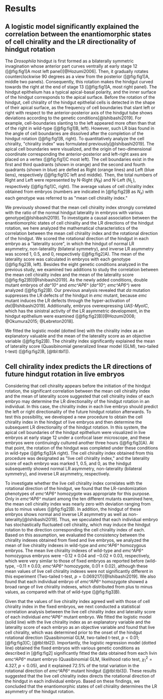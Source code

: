 # Results

## A logistic model significantly explained the correlation between the enantiomorphic states of cell chirality and the LR directionality of hindgut rotation

The *Drosophila* hindgut is first formed as a bilaterally symmetric invagination whose anterior part curves ventrally at early stage 12 ([@fig:fig1]A most left panel)[@Hozumi2006].
Then, it gradually rotates counterclockwise 90 degrees as a view from the posterior ([@fig:fig1]A, middle two panels).
Consequently, this rotation makes the hindgut curved towards the right at the end of stage 13 ([@fig:fig1]A, most right panel).
The hindgut epithelium has a typical apical-basal polarity, and the inner surface of the hindgut corresponds to the apical surface.
Before the rotation of the hindgut, cell chirality of the hindgut epithelial cells is detected in the shape of their apical surface, as the frequency of cell boundaries that slant left or right with respect to the anterior-posterior axis of the hindgut tube shows deviations according to the genetic conditions[@Ishibashi2019].
For example, cell-boundaries slanting to the left appeared more often than that of the right in wild-type ([@fig:fig1]B, left).
However, such LR bias found in the angle of cell boundaries are dissolved after the completion of the hindgut rotation ([@fig:fig1]B, right).
To quantitatively analyze the cell chirality, "chirality index" was formulated previously[@Ishibashi2019].
The apical cell boundaries were visualized, and the origin of two-dimensional coordinate corresponding the anterior-posterior and left-right axes are placed on a vertex ([@fig:fig1]C most left).
The cell boundaries exist in the first and third quadrants (shown in orange) and the second and fourth quadrants (shown in blue) are defied as Right (orange lines) and Left (blue liens), respectively ([@fig:fig1]C left and middle).
Then, the total numbers of Right and Left were represented by N-Right ($N_{R}$) and N-Left ($N_{L}$), respectively ([@fig:fig1]C, right).
The average values of cell chirality index obtained from embryos (numbers are indicated in [@fig:fig2]B as $N_{x}$) with each genotype was referred to as "mean cell chirality index."

We previously showed that the mean cell chirality index strongly correlated with the ratio of the normal hindgut laterality in embryos with various genotype[@Ishibashi2019].
To investigate a causal association between the enantiomorphic states of cell chirality and the LR directions of the hindgut rotation, we here analyzed the mathematical characteristics of the correlation between the mean cell chirality index and the rotational direction of the hindgut.
We scored the rotational direction of the hindgut in each embryo as a "laterality score", in which the hindgut of normal LR asymmetry, non-laterality (bilateral symmetry), and inverse LR asymmetry was scored 1, 0.5, and 0, respectively ([@fig:fig2]A).
The mean of the laterality score was calculated in embryos with each genotype ([@fig:fig2]B, left).
Besides the eight genetic conditions analyzed in the previous study, we examined two additions to study the correlation between the mean cell chirality index and the mean of the laterality score ([@fig:fig2]B)[@Ishibashi2019].
As the newly added conditions, double mutant embryos of *da^10^* and *emc^AP6^* (*da^10^; emc^AP6^*) were analyzed ([@fig:fig2]B).
Our previous analysis revealed that *da* mutation suppresses the LR defects of the hindgut in *emc* mutant, because *emc* mutant induces the LR defects through the hyper-activation of *da*[@Ishibashi2019].
Additionally, embryos overexpressing *UAS-MyoIC*, which has the sinistral activity of the LR asymmetric development, in the hindgut epithelium were examined ([@fig:fig2]B)[@Hozumi2008; @Okumura2015; @Lebreton2018].

We fitted the logistic model (dotted line) with the chirality index as an explanatory valuable and the mean of the laterality score as an objective variable ([@fig:fig2]B).
The chirality index significantly explained the mean of laterality score
(Quasibinomial generalized linear model (GLM), two-tailed t-test) ([@fig:fig2]B, [@tbl:tbl1]).
<!-- Intercept: t(8) = -4.042, p = 0.003723
Chirality Index: t(8) = -5.992, p = 0.000326 -->

## Cell chirality index predicts the LR directions of future hindgut rotation in live embryos

Considering that cell chirality appears before the initiation of the hindgut rotation, the significant correlation between the mean cell chirality index and the mean of laterality score suggested that cell chirality index of each embryo may determine the LR directionality of the hindgut rotation in an individual.
In this case, the chirality index in each live embryo should predict the left or right directionality of the future hindgut rotation afterwards.
To test this possibility, we developed a new procedure to obtain the cell chirality index in the hindgut of live embryos and then determine the subsequent LR directionality of the hindgut rotation.
In this system, the apical cell boundaries of the hindgut epithelium were visualized in live embryos at early stage 12 under a confocal laser microscope, and these embryos were continuingly cultured another three hours ([@fig:fig3]A).
At that point, the rotation of the hindgut was completed under these conditions in wild-type ([@fig:fig3]A right).
The cell chirality index obtained from this procedure was designated as "live cell chirality index," and the laterality score of each embryo was marked 1, 0.5, and 0, as the hindgut subsequently showed normal LR asymmetry, non-laterality (bilateral symmetry), and inverse LR asymmetry, respectively.

To investigate whether the live cell chirality index correlates with the rotational direction of the hindgut, we found that the LR-randomization phenotypes of *emc^AP6^* homozygote was appropriate for this purpose.
Only in *emc^AP6^* mutant among the ten different mutants examined here, the mean cell chirality index was nearly zero with deviation ranging from plus to minus values ([@fig:fig2]B).
In addition, the hindgut of these embryos shows normal and inverse LR asymmetry as well as non-laterality[@Ishibashi2019].
Thus, we speculated that each individual embryo has stochastically fluctuated cell chirality, which may induce the hindgut rotation to the direction corresponding the cell chirality index of each.
Based on this assumption, we evaluated the consistency between the chirality indexes obtained from fixed and live embryos, we analyzed the mean of live chirality indexes in wild-type and *emc^AP6^* homozygous embryos.
The mean live chirality indexes of wild-type and *emc^AP6^* homozygous embryos were $-0.12 \pm 0.04$ and $-0.02 \pm 0.03$, respectively, which were very similar to those of fixed embryos as reported before (wild-type, $-0.11 \pm 0.03$; *emc^AP6^* homozygote, $0.01 \pm 0.02$), although these mean values of live cell chirality indexes were not significantly different in this experiment (Two-tailed t-test, $p = 0.069217$)[@Ishibashi2019].
We also found that each individual embryo of *emc^AP6^* homozygote showed a broad range of live chirality indexes, which distributed from plus to minus values, as compared with that of wild-type ([@fig:fig3]B).
<!--
Live cell chirality:
    CS       -0.117237 +- 0.035853
    emcAP6   -0.022627 +- 0.031554
Fixed cell chirality:
    CS       -0.108681 +- 0.025608
    emcAP6    0.011422 +- 0.015463
-->

Given that the values of live chirality index agreed well with those of cell chirality index in the fixed embryos, we next conducted a statistical correlation analysis between the live cell chirality index and laterality score of each individual *emc^AP6^* mutant embryo.
We fitted the logistic model (solid line) with the live chirality index as an explanatory variable and the laterality score of each embryo as an objective variable and found that live cell chirality, which was determined prior to the onset of the hindgut rotational direction
(Quasibinomial GLM, two-tailed t-test, $p < 0.01$; [@fig:fig3]C; [@tbl:tbl2]).
Importantly, the logistic regression model (dotted line) obtained the fixed embryos with various genetic conditions as described in [@fig:fig2] significantly fitted the data obtained from each livin *emc^AP6^* mutant embryo
(Quasibinomial GLM, likelihood ratio test, $\chi^{2}_{1} = 4.327$, $p < 0.05$),<!-- p = 0.0220359 -->
and it explained 72.5% of the total variation in the rotational direction of *emc^AP6^* mutant hindgut ([@tbl:tbl3]).
These results suggested that the live cell chirality index directs the rotational direction of the hindgut in each individual embryo.
Based on these findings, we concluded that the enantiomorphic states of cell chirality determines the LR asymmetry of the hindgut rotation.

<!--
0_metadata/meta0.md
0_metadata/meta1.md
1_abstract.md
2_introduction.md
3_procedures.md
4_results.md
5_discussion.md
6_figs.md
7_supplements.md
8_acknowledgements.md
9_references.md
-->
